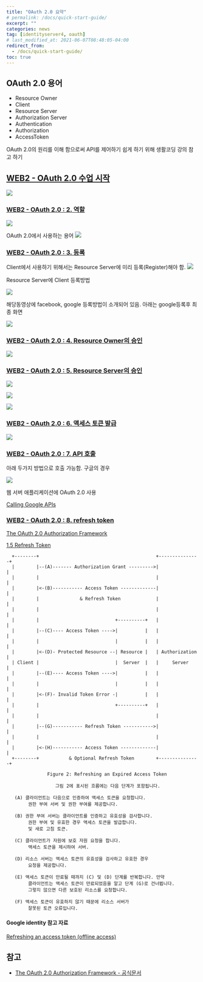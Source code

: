 ```yaml
---
title: "OAuth 2.0 요약"
# permalink: /docs/quick-start-guide/
excerpt: ""
categories: news
tag: [identityserver4, oauth]
# last_modified_at: 2021-06-07T08:48:05-04:00
redirect_from:
  - /docs/quick-start-guide/
toc: true
---
```


## OAuth 2.0 용어
- Resource Owner
- Client
- Resource Server
- Authorization Server
- Authentication
- Authorization
- AccessToken

OAuth 2.0의 원리를 이해 함으로써 API를 제어하기 쉽게 하기 위해 생활코딩 강의 참고 하기

## [WEB2 - OAuth 2.0 수업 시작 ](https://www.youtube.com/watch?v=hm2r6LtUbk8&list=PLuHgQVnccGMA4guyznDlykFJh28_R08Q-)


![](/images/2022-02-16-10-59-32.png)

### [WEB2 - OAuth 2.0 : 2. 역할](https://www.youtube.com/watch?v=vo_0PW3V5zU&list=PLuHgQVnccGMA4guyznDlykFJh28_R08Q-&index=2)

![](/images/2022-02-16-10-58-11.png)

OAuth 2.0에서 사용하는 용어
![](/images/2022-02-16-11-06-58.png)

### [WEB2 - OAuth 2.0 : 3. 등록](https://www.youtube.com/watch?v=_mm5ks5aWQ4&list=PLuHgQVnccGMA4guyznDlykFJh28_R08Q-&index=3)
Client에서 사용하기 위해서는 Resource Server에 미리 등록(Register)해야 함.
![](/images/2022-02-16-11-20-04.png)

Resource Server에 Client 등록방법

![](/images/2022-02-16-11-21-27.png)

해당동영상에 facebook, google 등록방법이 소개되어 있음.
아래는 google등록후 최종 화면

![](/images/2022-02-16-11-27-29.png)



### [WEB2 - OAuth 2.0 : 4. Resource Owner의 승인](https://www.youtube.com/watch?v=UH5XnjkBqKE&list=PLuHgQVnccGMA4guyznDlykFJh28_R08Q-&index=4)

![](/images/2022-02-16-11-52-45.png)


### [WEB2 - OAuth 2.0 : 5. Resource Server의 승인](https://www.youtube.com/watch?v=O0Rx9SRPzs4&list=PLuHgQVnccGMA4guyznDlykFJh28_R08Q-&index=5)


![](/images/2022-02-16-15-44-43.png)

![](/images/2022-02-16-15-47-10.png)

![](../images/2022-02-16-15-49-20.png)


### [WEB2 - OAuth 2.0 : 6. 액세스 토큰 발급](https://www.youtube.com/watch?v=BofCK1oWAyc&list=PLuHgQVnccGMA4guyznDlykFJh28_R08Q-&index=6)

![](../images/2022-02-16-15-52-42.png)

### [WEB2 - OAuth 2.0 : 7. API 호출](https://www.youtube.com/watch?v=Avdyl5FWdwA&list=PLuHgQVnccGMA4guyznDlykFJh28_R08Q-&index=7)

 아래 두가지 방법으로 호출 가능함. 구글의 경우

![](/images/2022-02-16-16-03-06.png)

웹 서버 애플리케이션에 OAuth 2.0 사용 

[Calling Google APIs](https://developers.google.com/identity/protocols/oauth2/web-server#callinganapi)


### [WEB2 - OAuth 2.0 : 8. refresh token](https://www.youtube.com/watch?v=9eKIYjcPXp4&list=PLuHgQVnccGMA4guyznDlykFJh28_R08Q-&index=8)


[The OAuth 2.0 Authorization Framework](https://datatracker.ietf.org/doc/html/rfc6749)

[1.5 Refresh Token](https://datatracker.ietf.org/doc/html/rfc6749#section-1.5)


```
  +--------+                                           +---------------+
  |        |--(A)------- Authorization Grant --------->|               |
  |        |                                           |               |
  |        |<-(B)----------- Access Token -------------|               |
  |        |               & Refresh Token             |               |
  |        |                                           |               |
  |        |                            +----------+   |               |
  |        |--(C)---- Access Token ---->|          |   |               |
  |        |                            |          |   |               |
  |        |<-(D)- Protected Resource --| Resource |   | Authorization |
  | Client |                            |  Server  |   |     Server    |
  |        |--(E)---- Access Token ---->|          |   |               |
  |        |                            |          |   |               |
  |        |<-(F)- Invalid Token Error -|          |   |               |
  |        |                            +----------+   |               |
  |        |                                           |               |
  |        |--(G)----------- Refresh Token ----------->|               |
  |        |                                           |               |
  |        |<-(H)----------- Access Token -------------|               |
  +--------+           & Optional Refresh Token        +---------------+

               Figure 2: Refreshing an Expired Access Token

                  그림 2에 표시된 흐름에는 다음 단계가 포함됩니다.

   (A) 클라이언트는 다음으로 인증하여 액세스 토큰을 요청합니다.
        권한 부여 서버 및 권한 부여를 제공합니다.

   (B) 권한 부여 서버는 클라이언트를 인증하고 유효성을 검사합니다.
        권한 부여 및 유효한 경우 액세스 토큰을 발급합니다.
        및 새로 고침 토큰.

   (C) 클라이언트가 자원에 보호 자원 요청을 합니다.
        액세스 토큰을 제시하여 서버.

   (D) 리소스 서버는 액세스 토큰의 유효성을 검사하고 유효한 경우
        요청을 제공합니다.

   (E) 액세스 토큰이 만료될 때까지 (C) 및 (D) 단계를 반복합니다. 만약
        클라이언트는 액세스 토큰이 만료되었음을 알고 단계 (G)로 건너뜁니다.
        그렇지 않으면 다른 보호된 리소스를 요청합니다.

   (F) 액세스 토큰이 유효하지 않기 때문에 리소스 서버가
        잘못된 토큰 오류입니다.
```

#### Google identity  참고 자료
[Refreshing an access token (offline access)](https://developers.google.com/identity/protocols/oauth2/web-server#httprest_7)


## 참고
- [The OAuth 2.0 Authorization Framework - 공식문서](https://datatracker.ietf.org/doc/html/rfc6749#section-1.5)


